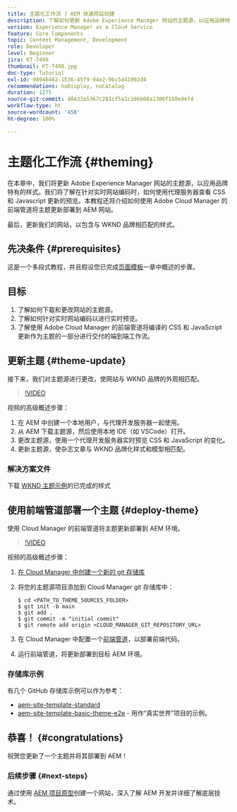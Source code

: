 ```yaml
---
title: 主题化工作流 | AEM 快速网站创建
description: 了解如何更新 Adobe Experience Manager 网站的主题源，以应用品牌特有的样式。了解如何使用代理服务器查看 CSS 和 Javascript 更新的实时预览。本教程还将介绍如何使用 Adobe Cloud Manager 的前端管道将主题更新部署到 AEM 网站。
version: Experience Manager as a Cloud Service
feature: Core Components
topic: Content Management, Development
role: Developer
level: Beginner
jira: KT-7498
thumbnail: KT-7498.jpg
doc-type: Tutorial
exl-id: 98946462-1536-45f9-94e2-9bc5d41902d4
recommendations: noDisplay, noCatalog
duration: 1275
source-git-commit: 48433a5367c281cf5a1c106b08a1306f1b0e8ef4
workflow-type: ht
source-wordcount: '458'
ht-degree: 100%

---
```


# 主题化工作流 {#theming}

在本章中，我们将更新 Adobe Experience Manager 网站的主题源，以应用品牌特有的样式。我们将了解在针对实时网站编码时，如何使用代理服务器查看 CSS 和 Javascript 更新的预览。本教程还将介绍如何使用 Adobe Cloud Manager 的前端管道将主题更新部署到 AEM 网站。

最后，更新我们的网站，以包含与 WKND 品牌相匹配的样式。

## 先决条件 {#prerequisites}

这是一个多段式教程，并且假设您已完成[页面模板](./page-templates.md)一章中概述的步骤。

## 目标

1. 了解如何下载和更改网站的主题源。
1. 了解如何针对实时网站编码以进行实时预览。
1. 了解使用 Adobe Cloud Manager 的前端管道将编译的 CSS 和 JavaScript 更新作为主题的一部分进行交付的端到端工作流。

## 更新主题 {#theme-update}

接下来，我们对主题源进行更改，使网站与 WKND 品牌的外观相匹配。

>[!VIDEO](https://video.tv.adobe.com/v/332918?quality=12&learn=on)

视频的高级概述步骤：

1. 在 AEM 中创建一个本地用户，与代理开发服务器一起使用。
1. 从 AEM 下载主题源，然后使用本地 IDE（如 VSCode）打开。
1. 更改主题源，使用一个代理开发服务器实时预览 CSS 和 JavaScript 的变化。
1. 更新主题源，使杂志文章与 WKND 品牌化样式和模型相匹配。

### 解决方案文件

下载 [WKND 主题示例](assets/theming/WKND-THEME-src-1.1.zip)的已完成的样式

## 使用前端管道部署一个主题 {#deploy-theme}

使用 Cloud Manager 的前端管道将主题更新部署到 AEM 环境。

>[!VIDEO](https://video.tv.adobe.com/v/338722?quality=12&learn=on)

视频的高级概述步骤：

1. [在 Cloud Manager 中创建一个新的 git 存储库](https://experienceleague.adobe.com/docs/experience-manager-cloud-manager/using/managing-code/cloud-manager-repositories.html)
1. 将您的主题源项目添加到 Cloud Manager git 存储库中：

   ```shell
   $ cd <PATH_TO_THEME_SOURCES_FOLDER>
   $ git init -b main
   $ git add .
   $ git commit -m "initial commit"
   $ git remote add origin <CLOUD_MANAGER_GIT_REPOSITORY_URL>
   ```

1. 在 Cloud Manager 中配置一个[前端管道](https://experienceleague.adobe.com/docs/experience-manager-cloud-service/implementing/using-cloud-manager/cicd-pipelines/introduction-ci-cd-pipelines.html)，以部署前端代码。
1. 运行前端管道，将更新部署到目标 AEM 环境。

### 存储库示例

有几个 GitHub 存储库示例可以作为参考：

* [aem-site-template-standard](https://github.com/adobe/aem-site-template-standard)
* [aem-site-template-basic-theme-e2e](https://github.com/adobe/aem-site-template-basic-theme-e2e) - 用作“真实世界”项目的示例。

## 恭喜！ {#congratulations}

祝贺您更新了一个主题并将其部署到 AEM！

### 后续步骤 {#next-steps}

通过使用 [AEM 项目原型](../project-archetype/overview.md)创建一个网站，深入了解 AEM 开发并详细了解底层技术。
